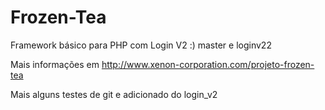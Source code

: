 Frozen-Tea
==========

Framework básico para PHP com Login V2 :) master e loginv22

Mais informações em http://www.xenon-corporation.com/projeto-frozen-tea

Mais alguns testes de git e adicionado do login_v2
